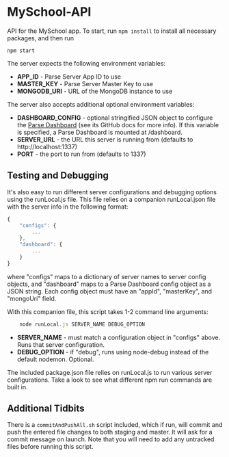 # MySchool-API
API for the MySchool app.  To start, run `npm install` to install all necessary packages, and then run

`npm start`

The server expects the following environment variables:

- **APP_ID** - Parse Server App ID to use
- **MASTER_KEY** - Parse Server Master Key to use
- **MONGODB_URI** - URL of the MongoDB instance to use

The server also accepts additional optional environment variables:

- **DASHBOARD_CONFIG** - optional stringified JSON object to configure the [Parse Dashboard](https://github.com/ParsePlatform/parse-dashboard) (see its GitHub docs for more info).  If this variable is specified, a Parse
Dashboard is mounted at /dashboard.
- **SERVER_URL** - the URL this server is running from (defaults to http://localhost:1337)
- **PORT** - the port to run from (defaults to 1337)

## Testing and Debugging
It's also easy to run different server configurations and debugging options using the runLocal.js file.
This file relies on a companion runLocal.json file with the server info in the following format:

```javascript
{
	"configs": {
		...
	},
	"dashboard": {
		...
	}
}
```

where "configs" maps to a dictionary of server names to server config objects,
and "dashboard" maps to a Parse Dashboard config object as a JSON string.
Each config object must have an "appId", "masterKey", and "mongoUri" field.

With this companion file, this script takes 1-2 command line arguments:

```javascript
	node runLocal.js SERVER_NAME DEBUG_OPTION
```

- **SERVER_NAME** - must match a configuration object in "configs" above.
Runs that server configuration.
- **DEBUG_OPTION** - if "debug", runs using node-debug instead of the
default nodemon.  Optional.

The included package.json file relies on runLocal.js to run various server
configurations.  Take a look to see what different npm run commands are built in.

## Additional Tidbits
There is a `commitAndPushAll.sh` script included, which if run, will commit and push the entered file changes to both staging and master.  It will ask for a commit message on launch.  Note that you will need to add any untracked files before running this script.